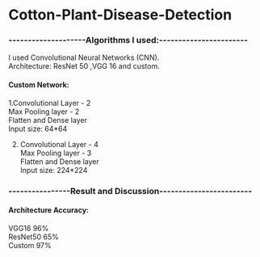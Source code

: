 # Cotton-Plant-Disease-Detection
### --------------------Algorithms I used:-----------------------
I used Convolutional Neural Networks (CNN).                                                   
Architecture: ResNet 50 ,VGG 16 and custom.

#### Custom Network: 
1.Convolutional Layer - 2                             
Max Pooling layer - 2                               
Flatten and Dense layer                             
Input size: 64*64                

2. Convolutional Layer - 4                   
Max Pooling layer - 3   
Flatten and Dense layer                         
Input size: 224*224          

### ----------------Result and Discussion------------------------
#### Architecture Accuracy:                       
 VGG16      96%              
 ResNet50  65%                               
 Custom    97%           

